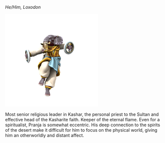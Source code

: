 *He/Him, Loxodon*

![](Pranja.png)

Most senior religious leader in Kashar, the personal priest to the Sultan and effective head of the Kasharite faith. Keeper of the eternal flame. Even for a spiritualist, Pranja is somewhat eccentric. His deep connection to the spirits of the desert make it difficult for him to focus on the physical world, giving him an otherworldly and distant affect.